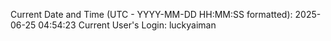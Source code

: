 Current Date and Time (UTC - YYYY-MM-DD HH:MM:SS formatted): 2025-06-25 04:54:23
Current User's Login: luckyaiman
